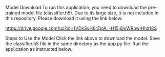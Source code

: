 Model Download
To run this application, you need to download the pre-trained model file (classifier.h5). Due to its large size, it is not included in this repository. Please download it using the link below:

https://drive.google.com/uc?id=1VDxSvH6rZjoA_-H15j6IxWRbwiHhz18S

Steps to Use the Model
Click the link above to download the model.
Save the classifier.h5 file in the same directory as the app.py file.
Run the application as instructed below.
